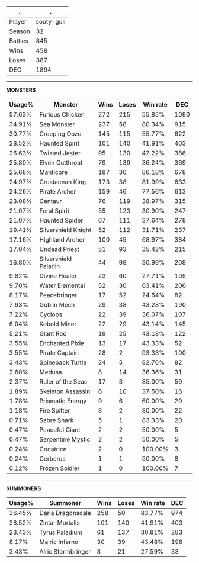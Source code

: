 .|.
|-|-
Player|sooty-gull
Season|32
Battles|845
Wins|458
Loses|387
DEC|1894

---
**MONSTERS**

Usage%|Monster|Wins|Loses|Win rate|DEC|
-|-|-|-|-|-|
57.63%|Furious Chicken|272|215|55.85%|1090|
34.91%|Sea Monster|237|58|80.34%|915|
30.77%|Creeping Ooze|145|115|55.77%|622|
28.52%|Haunted Spirit|101|140|41.91%|403|
26.63%|Twisted Jester|95|130|42.22%|386|
25.80%|Elven Cutthroat|79|139|36.24%|369|
25.68%|Manticore|187|30|86.18%|678|
24.97%|Crustacean King|173|38|81.99%|633|
24.26%|Pirate Archer|159|46|77.56%|613|
23.08%|Centaur|76|119|38.97%|315|
21.07%|Feral Spirit|55|123|30.90%|247|
21.07%|Haunted Spider|67|111|37.64%|278|
19.41%|Silvershield Knight|52|112|31.71%|237|
17.16%|Highland Archer|100|45|68.97%|384|
17.04%|Undead Priest|51|93|35.42%|215|
16.80%|Silvershield Paladin|44|98|30.99%|208|
9.82%|Divine Healer|23|60|27.71%|105|
9.70%|Water Elemental|52|30|63.41%|206|
8.17%|Peacebringer|17|52|24.64%|82|
7.93%|Goblin Mech|29|38|43.28%|190|
7.22%|Cyclops|22|39|36.07%|107|
6.04%|Kobold Miner|22|29|43.14%|145|
5.21%|Giant Roc|19|25|43.18%|122|
3.55%|Enchanted Pixie|13|17|43.33%|52|
3.55%|Pirate Captain|28|2|93.33%|100|
3.43%|Spineback Turtle|24|5|82.76%|82|
2.60%|Medusa|8|14|36.36%|31|
2.37%|Ruler of the Seas|17|3|85.00%|59|
1.89%|Skeleton Assassin|6|10|37.50%|16|
1.78%|Prismatic Energy|9|6|60.00%|29|
1.18%|Fire Spitter|8|2|80.00%|22|
0.71%|Sabre Shark|5|1|83.33%|20|
0.47%|Peaceful Giant|2|2|50.00%|5|
0.47%|Serpentine Mystic|2|2|50.00%|5|
0.24%|Cocatrice|2|0|100.00%|3|
0.24%|Cerberus|1|1|50.00%|8|
0.12%|Frozen Soldier|1|0|100.00%|7|

---
**SUMMONERS**

Usage%|Summoner|Wins|Loses|Win rate|DEC|
-|-|-|-|-|-|
36.45%|Daria Dragonscale|258|50|83.77%|974|
28.52%|Zintar Mortalis|101|140|41.91%|403|
23.43%|Tyrus Paladium|61|137|30.81%|283|
8.17%|Malric Inferno|30|39|43.48%|198|
3.43%|Alric Stormbringer|8|21|27.59%|33|
